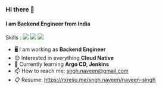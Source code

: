 ### Hi there 👋
#### I am Backend Engineer from India
Skills : 
<a href="https://golang.org/" title="Golang"><img src="https://img.shields.io/badge/Go-00ADD8?style=for-the-badge&logo=go&logoColor=white" /></a>
<a href="https://kubernetes.io/" title="Rust"><img src="https://img.shields.io/badge/kubernetes-326ce5.svg?&style=for-the-badge&logo=kubernetes&logoColor=white" /></a>
<a href="https://aws.amazon.com/" title="Dart"><img src="https://img.shields.io/badge/Amazon_AWS-FF9900?style=for-the-badge&logo=amazonaws&logoColor=white" /></a>

- 🖥️ I am working as **Backend Engineer**
- 😊 Interested in everything **Cloud Native**
- 📖 Currently learning **Argo CD, Jenkins**
- 📫 How to reach me: sngh.naveen@gmail.com
- 📋 Resume: https://rxresu.me/sngh.naveen/naveen-singh

